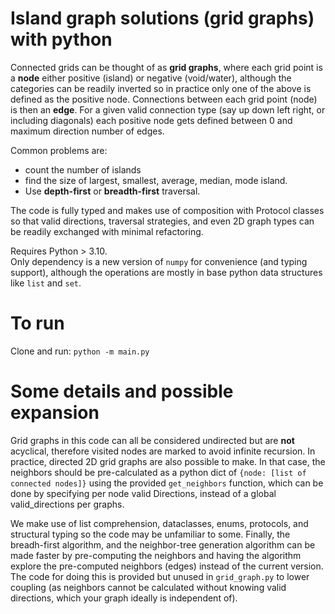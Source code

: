 # Island graph solutions (grid graphs) with python

Connected grids can be thought of as **grid graphs**, where each grid point is a **node**
either positive (island) or negative (void/water), although the categories can be
readily inverted so in practice only one of the above is defined as the positive node. 
Connections between each grid point (node) is then an **edge**. For a given valid
connection type (say up down left right, or including diagonals) each positive 
node gets defined between 0 and maximum direction number of edges.

Common problems are:
 - count the number of islands
 - find the size of largest, smallest, average, median, mode island.
 - Use **depth-first** or **breadth-first** traversal. 

The code is fully typed and makes use of composition with Protocol classes so that valid 
directions, traversal strategies, and even 2D graph types can be readily exchanged with 
minimal refactoring.

Requires Python > 3.10.   
Only dependency is a new version of `numpy` for convenience (and typing support),
although the operations are mostly in base python data structures like `list` and `set`.

# To run

Clone and run: `python -m main.py`

# Some details and possible expansion

Grid graphs in this code can all be considered undirected but are **not** acyclical,
therefore visited nodes are marked to avoid infinite recursion. In practice, directed 2D grid
graphs are also possible to make. In that case, the neighbors should be pre-calculated as a
python dict of `{node: [list of connected nodes]}` using the provided `get_neighbors` function,
which can be done by specifying per node valid Directions, instead of a global valid_directions per graphs.

We make use of list comprehension, dataclasses, enums, protocols, and structural typing so the code may
be unfamiliar to some. Finally, the breadh-first algorithm, and the neighbor-tree generation algorithm can
be made faster by pre-computing the neighbors and having the algorithm explore the pre-computed neighbors
(edges) instead of the current version. The code for doing this is provided but unused in `grid_graph.py`
to lower coupling (as neighbors cannot be calculated without knowing valid directions, which your graph
ideally is independent of).
